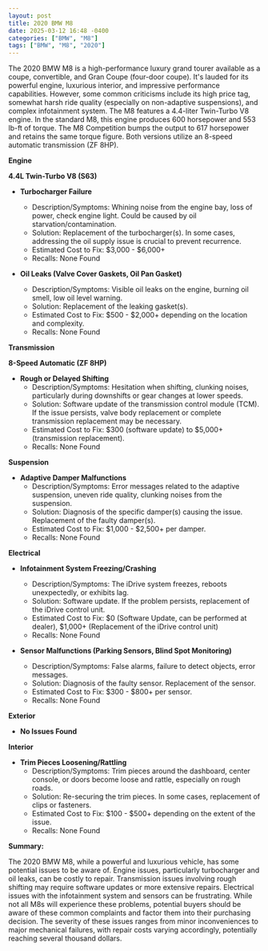 ```yaml
---
layout: post
title: 2020 BMW M8
date: 2025-03-12 16:48 -0400
categories: ["BMW", "M8"]
tags: ["BMW", "M8", "2020"]
---
```

The 2020 BMW M8 is a high-performance luxury grand tourer available as a coupe, convertible, and Gran Coupe (four-door coupe). It's lauded for its powerful engine, luxurious interior, and impressive performance capabilities. However, some common criticisms include its high price tag, somewhat harsh ride quality (especially on non-adaptive suspensions), and complex infotainment system. The M8 features a 4.4-liter Twin-Turbo V8 engine. In the standard M8, this engine produces 600 horsepower and 553 lb-ft of torque. The M8 Competition bumps the output to 617 horsepower and retains the same torque figure. Both versions utilize an 8-speed automatic transmission (ZF 8HP).

**Engine**

**4.4L Twin-Turbo V8 (S63)**

*   **Turbocharger Failure**
    *   Description/Symptoms: Whining noise from the engine bay, loss of power, check engine light. Could be caused by oil starvation/contamination.
    *   Solution: Replacement of the turbocharger(s). In some cases, addressing the oil supply issue is crucial to prevent recurrence.
    *   Estimated Cost to Fix: $3,000 - $6,000+
    *   Recalls: None Found

*   **Oil Leaks (Valve Cover Gaskets, Oil Pan Gasket)**
    *   Description/Symptoms: Visible oil leaks on the engine, burning oil smell, low oil level warning.
    *   Solution: Replacement of the leaking gasket(s).
    *   Estimated Cost to Fix: $500 - $2,000+ depending on the location and complexity.
    *   Recalls: None Found

**Transmission**

**8-Speed Automatic (ZF 8HP)**

*   **Rough or Delayed Shifting**
    *   Description/Symptoms: Hesitation when shifting, clunking noises, particularly during downshifts or gear changes at lower speeds.
    *   Solution: Software update of the transmission control module (TCM). If the issue persists, valve body replacement or complete transmission replacement may be necessary.
    *   Estimated Cost to Fix: $300 (software update) to $5,000+ (transmission replacement).
    *   Recalls: None Found

**Suspension**

*   **Adaptive Damper Malfunctions**
    *   Description/Symptoms: Error messages related to the adaptive suspension, uneven ride quality, clunking noises from the suspension.
    *   Solution: Diagnosis of the specific damper(s) causing the issue. Replacement of the faulty damper(s).
    *   Estimated Cost to Fix: $1,000 - $2,500+ per damper.
    *   Recalls: None Found

**Electrical**

*   **Infotainment System Freezing/Crashing**
    *   Description/Symptoms: The iDrive system freezes, reboots unexpectedly, or exhibits lag.
    *   Solution: Software update. If the problem persists, replacement of the iDrive control unit.
    *   Estimated Cost to Fix: $0 (Software Update, can be performed at dealer), $1,000+ (Replacement of the iDrive control unit)
    *   Recalls: None Found

*   **Sensor Malfunctions (Parking Sensors, Blind Spot Monitoring)**
    *   Description/Symptoms: False alarms, failure to detect objects, error messages.
    *   Solution: Diagnosis of the faulty sensor. Replacement of the sensor.
    *   Estimated Cost to Fix: $300 - $800+ per sensor.
    *   Recalls: None Found

**Exterior**

*   **No Issues Found**

**Interior**

*   **Trim Pieces Loosening/Rattling**
    *   Description/Symptoms: Trim pieces around the dashboard, center console, or doors become loose and rattle, especially on rough roads.
    *   Solution: Re-securing the trim pieces. In some cases, replacement of clips or fasteners.
    *   Estimated Cost to Fix: $100 - $500+ depending on the extent of the issue.
    *   Recalls: None Found

**Summary:**

The 2020 BMW M8, while a powerful and luxurious vehicle, has some potential issues to be aware of. Engine issues, particularly turbocharger and oil leaks, can be costly to repair. Transmission issues involving rough shifting may require software updates or more extensive repairs. Electrical issues with the infotainment system and sensors can be frustrating. While not all M8s will experience these problems, potential buyers should be aware of these common complaints and factor them into their purchasing decision. The severity of these issues ranges from minor inconveniences to major mechanical failures, with repair costs varying accordingly, potentially reaching several thousand dollars.


